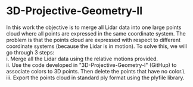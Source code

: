 # 3D-Projective-Geometry-II
In this work the objective is to merge all Lidar data into one large points cloud where all points are expressed in the same coordinate system. The problem is that the points cloud are expressed with respect to different coordinate systems (because the Lidar is in motion). To solve this, we will go through 3 steps: \
i.    Merge all the Lidar data using the relative motions provided.\
ii.   Use the code developed in "3D-Projective-Geometry-I" (GitHup) to associate colors to 3D points. Then delete the points that have no color.\      
iii.  Export the points cloud in standard ply format using the plyfile library.
